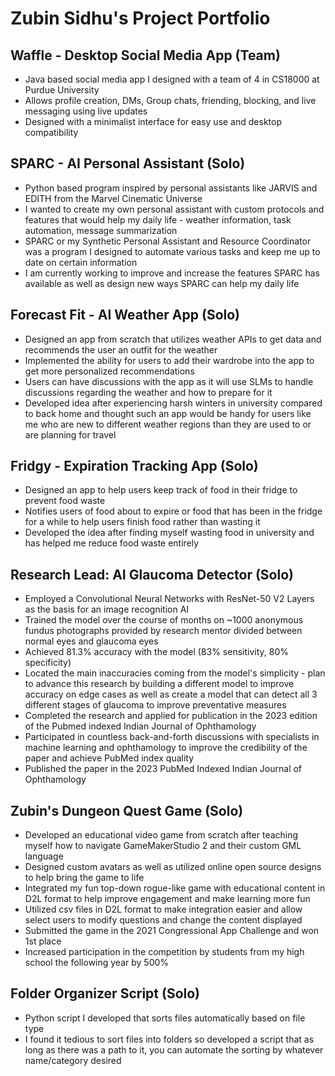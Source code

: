 # Zubin Sidhu's Project Portfolio

## Waffle - Desktop Social Media App (Team)
- Java based social media app I designed with a team of 4 in CS18000 at Purdue University
- Allows profile creation, DMs, Group chats, friending, blocking, and live messaging using live updates
- Designed with a minimalist interface for easy use and desktop compatibility

## SPARC - AI Personal Assistant (Solo)
- Python based program inspired by personal assistants like JARVIS and EDITH from the Marvel Cinematic Universe
- I wanted to create my own personal assistant with custom protocols and features that would help my daily life - weather information, task automation, message summarization
- SPARC or my Synthetic Personal Assistant and Resource Coordinator was a program I designed to automate various tasks and keep me up to date on certain information
- I am currently working to improve and increase the features SPARC has available as well as design new ways SPARC can help my daily life

## Forecast Fit - AI Weather App (Solo)
- Designed an app from scratch that utilizes weather APIs to get data and recommends the user an outfit for the weather
- Implemented the ability for users to add their wardrobe into the app to get more personalized recommendations
- Users can have discussions with the app as it will use SLMs to handle discussions regarding the weather and how to prepare for it
- Developed idea after experiencing harsh winters in university compared to back home and thought such an app would be handy for users like me who are new to different weather regions than they are used to or are planning for travel

## Fridgy - Expiration Tracking App (Solo)
- Designed an app to help users keep track of food in their fridge to prevent food waste
- Notifies users of food about to expire or food that has been in the fridge for a while to help users finish food rather than wasting it
- Developed the idea after finding myself wasting food in university and has helped me reduce food waste entirely

## Research Lead: AI Glaucoma Detector (Solo)
- Employed a Convolutional Neural Networks with ResNet-50 V2 Layers as the basis for an image recognition AI
- Trained the model over the course of months on ~1000 anonymous fundus photographs provided by research mentor divided between normal eyes and glaucoma eyes
- Achieved 81.3% accuracy with the model (83% sensitivity, 80% specificity)
- Located the main inaccuracies coming from the model's simplicity - plan to advance this research by building a different model to improve accuracy on edge cases as well as create a model that can detect all 3 different stages of glaucoma to improve preventative measures
- Completed the research and applied for publication in the 2023 edition of the Pubmed indexed Indian Journal of Ophthamology
- Participated in countless back-and-forth discussions with specialists in machine learning and ophthamology to improve the credibility of the paper and achieve PubMed index quality
- Published the paper in the 2023 PubMed Indexed Indian Journal of Ophthamology

## Zubin's Dungeon Quest Game (Solo)
- Developed an educational video game from scratch after teaching myself how to navigate GameMakerStudio 2 and their custom GML language
- Designed custom avatars as well as utilized online open source designs to help bring the game to life
- Integrated my fun top-down rogue-like game with educational content in D2L format to help improve engagement and make learning more fun
- Utilized csv files in D2L format to make integration easier and allow select users to modify questions and change the content displayed
- Submitted the game in the 2021 Congressional App Challenge and won 1st place
- Increased participation in the competition by students from my high school the following year by 500%

## Folder Organizer Script (Solo)
- Python script I developed that sorts files automatically based on file type
- I found it tedious to sort files into folders so developed a script that as long as there was a path to it, you can automate the sorting by whatever name/category desired
